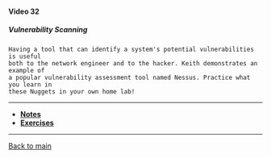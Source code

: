 #### Video 32

##### Vulnerability Scanning

```
Having a tool that can identify a system's potential vulnerabilities is useful
both to the network engineer and to the hacker. Keith demonstrates an example of
a popular vulnerability assessment tool named Nessus. Practice what you learn in
these Nuggets in your own home lab!
```

---

- **[Notes](notes.md)**
- **[Exercises](exercises.md)**

---

[Back to main](https://github.com/rot0xd/CBTNuggets/blob/master/CEHv9/README.md)

